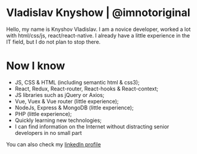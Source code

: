 # Vladislav Knyshow | @imnotoriginal

Hello, my name is Knyshov Vladislav. I am a novice developer, worked a lot with html/css/js, react/react-native. I already have a little experience in the IT field, but I do not plan to stop there.

# Now I know
- JS, CSS & HTML (including semantic html & css3);
- React, Redux, React-router, React-hooks & React-context;
- JS libraries such as jQuery or Axios;
- Vue, Vuex & Vue router (little experience);
- NodeJs, Express & MongoDB (little experience);
- PHP (little experience);
- Quickly learning new technologies;
- I can find information on the Internet without distracting senior developers in no small part

You can also check my [linkedIn profile](https://www.linkedin.com/in/vladislav-knyshov/)
